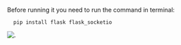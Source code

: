 Before running it you need to run the command in terminal:

      pip install flask flask_socketio

![.](https://media.giphy.com/media/3o7abKhOpu0NwenH3O/giphy.gif)
